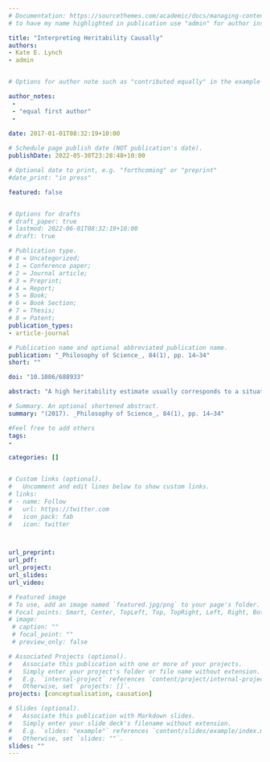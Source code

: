 ```yaml
---
# Documentation: https://sourcethemes.com/academic/docs/managing-content/
# to have my name highlighted in publication use "admin" for author instead of Pierrick Bourrat

title: "Interpreting Heritability Causally"
authors:
- Kate E. Lynch
- admin


# Options for author note such as "contributed equally" in the example below, assuming they are three authors, the third author is corresponding author.

author_notes:
 - 
 - "equal first author"
 - 
 
date: 2017-01-01T08:32:19+10:00

# Schedule page publish date (NOT publication's date).
publishDate: 2022-05-30T23:28:48+10:00

# Optional date to print, e.g. "forthcoming" or "preprint"
#date_print: "in press"

featured: false


# Options for drafts
# draft_paper: true
# lastmod: 2022-06-01T08:32:19+10:00
# draft: true

# Publication type.
# 0 = Uncategorized;
# 1 = Conference paper;
# 2 = Journal article;
# 3 = Preprint;
# 4 = Report;
# 5 = Book;
# 6 = Book Section;
# 7 = Thesis;
# 8 = Patent;
publication_types:
- article-journal

# Publication name and optional abbreviated publication name.
publication: "_Philosophy of Science_, 84(1), pp. 14–34"
short: ""

doi: "10.1086/688933"

abstract: "A high heritability estimate usually corresponds to a situation in which trait variation is largely caused by genetic variation. However, in some cases of gene-environment covariance, causal intuitions about the sources of trait difference can vary, leading experts to disagree as to how the heritability estimate should be interpreted. We argue that the source of contention for these cases is an inconsistency in the interpretation of the concepts ‘genotype’, ‘phenotype’, and ‘environment’.We propose an interpretation of these terms under which trait variance initially caused by genetic variance is subsumed into a heritability for all cases of gene-environment covariance."

# Summary. An optional shortened abstract.
summary: "(2017). _Philosophy of Science_, 84(1), pp. 14–34"

#Feel free to add others
tags:
- 

categories: []


# Custom links (optional).
#   Uncomment and edit lines below to show custom links.
# links:
# - name: Follow
#   url: https://twitter.com
#   icon_pack: fab
#   icon: twitter



url_preprint:
url_pdf:
url_project:
url_slides:
url_video:

# Featured image
# To use, add an image named `featured.jpg/png` to your page's folder. 
# Focal points: Smart, Center, TopLeft, Top, TopRight, Left, Right, BottomLeft, Bottom, BottomRight.
# image:
 # caption: ""
 # focal_point: ""
 # preview_only: false

# Associated Projects (optional).
#   Associate this publication with one or more of your projects.
#   Simply enter your project's folder or file name without extension.
#   E.g. `internal-project` references `content/project/internal-project/index.md`.
#   Otherwise, set `projects: []`.
projects: [conceptualisation, causation]

# Slides (optional).
#   Associate this publication with Markdown slides.
#   Simply enter your slide deck's filename without extension.
#   E.g. `slides: "example"` references `content/slides/example/index.md`.
#   Otherwise, set `slides: ""`.
slides: ""
---
```




